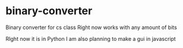 # binary-converter

Binary converter for cs class
Right now works with any amount of bits

RIght now it is in Python I am also planning to make a gui in javascript
